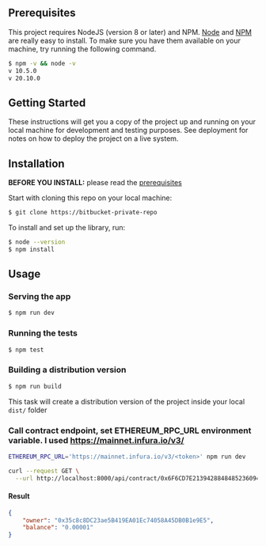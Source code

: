 ## **Prerequisites**

This project requires NodeJS (version 8 or later) and NPM.
[Node](http://nodejs.org/) and [NPM](https://npmjs.org/) are really easy to install.
To make sure you have them available on your machine,
try running the following command.

```sh
$ npm -v && node -v
v 10.5.0
v 20.10.0
```

## **Getting Started**

These instructions will get you a copy of the project up and running on your local machine for development and testing purposes. See deployment for notes on how to deploy the project on a live system.

## **Installation**

**BEFORE YOU INSTALL:** please read the [prerequisites](#prerequisites)

Start with cloning this repo on your local machine:

```sh
$ git clone https://bitbucket-private-repo
```

To install and set up the library, run:

```sh
$ node --version
$ npm install
```
## **Usage**

### Serving the app

```sh
$ npm run dev
```
### Running the tests

```sh
$ npm test
```

### Building a distribution version

```sh
$ npm run build
```

This task will create a distribution version of the project
inside your local `dist/` folder


### Call contract endpoint, set ETHEREUM_RPC_URL environment variable. I used https://mainnet.infura.io/v3/<token>
```sh
ETHEREUM_RPC_URL='https://mainnet.infura.io/v3/<token>' npm run dev
```

```sh
curl --request GET \
  --url http://localhost:8000/api/contract/0x6F6CD7E2139428848485236094d69B2BD9b313FA
```
#### Result
```json
{
	"owner": "0x35c8c8DC23ae5B419EA01Ec74058A45DB0B1e9E5",
	"balance": "0.00001"
}
```
